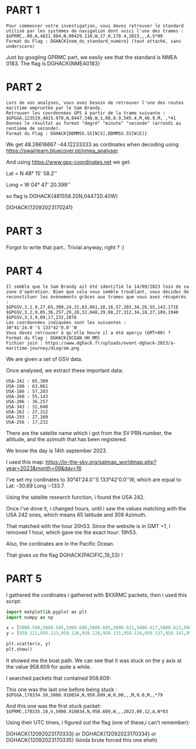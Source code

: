 # PART 1

```
Pour commencer votre investigation, vous devez retrouver le standard utilisé par les systèmes de navigation dont voici l'une des trames :
$GPRMC,.00,A,4821.984,N,00429.118,W,17.0,170.4,2023,,,A,S*09
Format du Flag : DGHACK{nom_du_standard_numéro} (tout attaché, sans underscore)
```

Just by googling GPRMC part, we easily see that the standard is NMEA 0183. The flag is DGHACK{NMEA0183}

# PART 2

```
Lors de vos analyses, vous avez besoin de retrouver l'une des routes maritime empruntée par le Sam Brandy.
Retrouver les coordonnées GPS à partir de la trame suivante :
$GPGGA,123519,4815.970,N,0447.340,W,1,08,0.9,545.4,M,46.9,M, ,*41
Donnez le résultat au format "degré" "minute" "seconde" (arrondi au centième de seconde).
Format du Flag : DGHACK{DDMMSS.SS[N|S],DDMMSS.SS[W|E]}
```

We get 48.26616667 -44.12233333 as cordinates when decoding using https://swairlearn.bluecover.pt/nmea_analyser.

And using https://www.gps-coordinates.net we get:

Lat = N 48° 15' 58.2''

Long = W 04° 47' 20.399''

so flag is DGHACK{481558.20N,044720.40W}

DGHACK{12092023170241}

# PART 3

Forgot to write that part.. Trivial anyway, right ? :)

# PART 4

```
Il semble que le Sam Brandy ait été identifié le 14/09/2023 loin de sa zone d'opération. Bien que cela vous semble troublant, vous décidez de reconstituer les évènements grâces aux trames que vous avez récupérés :
$GPGSV,3,1,9,27,65,309,24,31,63,061,10,16,57,203,34,26,55,143,171E $GPGSV,3,2,9,05,36,257,29,28,32,048,29,08,27,312,34,18,27,109,1940
$GPGSV,3,3,9,09,17,232,2876
Les coordonnées indiquées sont les suivantes :
30°41'24.0''S 133°42'0.0''W
Vous devez retrouver à qu'elle heure il a été aperçu (GMT+00) ?
Format du Flag : DGHACK{OCEAN_HH_MM}
Fichier join : https://www.dghack.fr/uploads/event-dghack-2023/a-maritime-journey/diagram.png
```
We are given a set of GSV data.

Once analysed, we extract these important data:
```
USA-242 : 65,309
USA-190 : 63,061
USA-166 : 57,203
USA-260 : 55,143
USA-206 : 36,257
USA-343 : 32,048
USA-262 : 27,312
USA-293 : 27,109
USA-256 : 17,232
```
There are the satelite name which i got from the SV PRN number, the altitude, and the azimuth that has been registered.

We know the day is 14th september 2023.

I used this map:
https://in-the-sky.org/satmap_worldmap.php?year=2023&month=09&day=16

I've set my cordinates to 30°41'24.0''S 133°42'0.0''W, which are equal to Lat: -30.69 Long :-133.7.

Using the satelite research function, i found the USA 242.

Once i've done it, i changed hours, until i saw the values matching with the USA 242 ones, which means 65 latitude and 309 Azimuth.

That matched with the hour 20h53. Since the website is in GMT +1, i removed 1 hour, which gave me the exact hour: 19h53.

Also, the cordinates are in the Pacific Ocean.

That gives us the flag DGHACK{PACIFIC_19_53} !

# PART 5

I gathered the cordinates i gathered with $XXRMC packets, then i used this script:

```python
import matplotlib.pyplot as plt
import numpy as np

x = [5000.590,5000.595,5000.600,5000.605,5000.611,5000.617,5000.623,5000.628,5000.634,5000.639,5000.645,5000.651,5000.657,5000.662,5000.667,5000.673,5000.678,5000.683,5000.688,5000.693,5000.697,5000.699,5000.699,5000.699,5000.699,5000.715,5000.719,5000.722,5000.724,5000.726,5000.728,5000.729,5000.730,5000.729,5000.729,5000.572,5000.576,5000.580,5000.585,5000.590,5000.595,5000.600,5000.605,5000.611,5000.617,5000.623,5000.628,5000.634,5000.639,5000.645,5000.651,5000.657,5000.662,5000.667,5000.673,5000.678,5000.683,5000.688,5000.693,5000.697,5000.702,5000.705,5000.709,5000.712,5000.715,5000.719,5000.722,5000.724,5000.726,5000.728,5000.729,5000.730,5000.731,5000.731,5000.731,5000.731,5000.731,5000.731,5000.731,5000.732,5000.733,5000.735,5000.737,5000.739,5000.742,5000.745,5000.749,5000.754,5000.758,5000.763,5000.769,5000.775,5000.781,5000.787,5000.794,5000.800,5000.807,5000.814,5000.821,5000.827,5000.834,5000.841,5000.849,5000.856,5000.863,5000.870,5000.878,5000.885,5000.892,5000.899,5000.906,5000.914,5000.910,5000.910,5000.910,5000.910,5000.910,5000.910,5000.910,5000.910,5000.910,5000.910,5000.910,5000.910,5000.910,5000.910,5000.910,5000.910,5000.910,5000.910,5000.910,5000.910,5000.910,5000.910,5000.910,5000.910,5000.910,5000.910,5000.910,5000.910,5000.910,5000.910,5000.910,5000.910,5001.073,5001.072,5001.072,5001.073,5001.076,5001.078,5001.081,5001.084,5001.088,5001.094,5001.100,5001.109,5001.120,5001.132,5001.144,5001.157,5001.170,5001.182,5001.194,5001.205,5001.217,5001.228,5001.239,5001.249,5001.259,5001.269,5001.279,5001.289,5001.298,5001.306,5001.314,5001.322,5001.330,5001.339,5001.347,5001.355,5001.363,5001.372,5001.384,5001.396,5001.409,5001.421,5001.432,5001.444,5001.455,5001.466,5001.477,5001.486,5001.491,5001.493,5001.493,5001.494,5001.495,5001.497,5001.498,5001.499,5001.501,5001.503,5001.504,5001.506,5001.507,5001.508,5001.509,5001.509,5001.509,5001.508,5001.507,5001.506,5001.505,5001.504,5001.503,5001.504,5001.506,5001.508,5001.510,5001.512,5001.514,5001.517,5001.520,5001.523,5001.527,5001.530,5001.530,5001.530,5001.530,5001.530,5001.530,5001.530,5001.530,5001.530,5001.530,5001.530,5001.530,5001.530,5001.530,5001.530,5001.530,5001.530,5001.530,5001.530,5001.530,5001.530,5001.530,5001.530,5001.530,5001.530,5001.530,5001.530,5001.530,5001.530,5001.530,5001.530,5001.530,5001.530,5001.530,5001.530,5001.530,5001.530,5001.530,5001.530,5001.530,5001.530,5001.530,5001.530,5001.530,5001.530,5001.530,5001.530,5001.530,5001.530,5001.530,5001.530,5001.530,5001.530,5001.530,5001.530,5001.530,5001.530,5001.530,5001.530,5001.530,5001.994,5002.001,5002.007,5002.014,5002.020,5002.027,5002.033,5002.040,5002.047,5002.053,5002.059,5002.066,5002.073,5002.080,5002.086,5002.093,5002.100,5002.107,5002.113,5002.120,5002.127,5002.133,5002.141,5002.148,5002.154,5002.160,5002.167,5002.174,5002.181,5002.187,5002.194,5002.200,5002.207,5002.214,5002.221,5002.227,5002.234,5002.240,5002.247,5002.254,5002.260,5002.267,5002.273,5002.280,5002.286,5002.293,5002.299,5002.306,5002.312,5002.319,5002.325,5002.332,5002.338,5002.344,5002.350,5002.357,5002.363,5002.369,5002.376,5002.382,5002.389,5002.395,5002.401,5002.407,5002.414,5002.420,5002.426,5002.432,5002.438,5002.444,5002.451,5002.457,5002.463,5002.469,5002.475,5002.482,5002.488,5002.494,5002.500,5002.506,5002.512,5002.519,5002.525,5002.531,5002.537,5002.543,5002.550,5002.556,5002.562,5002.568,5002.574,5002.580,5002.586,5002.592,5002.598,5002.604,5002.610,5002.616,5002.623,5002.628,5002.634,5002.640,5002.647,5002.653,5002.658,5002.664,5002.671,5002.677,5002.683,5002.688,5002.694,5002.700,5002.707,5002.713,5002.719,5002.725]
y = [958.121,958.123,958.126,958.128,958.131,958.134,958.137,958.141,958.146,958.151,958.156,958.161,958.167,958.174,958.181,958.187,958.195,958.203,958.211,958.220,958.229,958.234,958.234,958.234,958.234,958.278,958.288,958.298,958.309,958.320,958.331,958.342,958.353,958.348,958.348,958.115,958.116,958.118,958.120,958.121,958.123,958.126,958.128,958.131,958.134,958.137,958.141,958.146,958.151,958.156,958.161,958.167,958.174,958.181,958.187,958.195,958.203,958.211,958.220,958.229,958.238,958.247,958.257,958.267,958.278,958.288,958.298,958.309,958.320,958.331,958.342,958.353,958.364,958.376,958.387,958.399,958.410,958.421,958.433,958.444,958.455,958.466,958.477,958.488,958.498,958.509,958.519,958.528,958.537,958.545,958.553,958.560,958.566,958.572,958.578,958.583,958.588,958.592,958.596,958.600,958.603,958.606,958.608,958.610,958.612,958.613,958.613,958.613,958.613,958.612,958.610,958.608,958.609,958.609,958.609,958.609,958.609,958.609,958.609,958.609,958.609,958.609,958.609,958.609,958.609,958.609,958.609,958.609,958.609,958.609,958.609,958.609,958.609,958.609,958.609,958.609,958.609,958.609,958.609,958.609,958.609,958.609,958.609,958.609,958.327,958.309,958.290,958.271,958.252,958.233,958.213,958.194,958.176,958.158,958.141,958.127,958.116,958.108,958.103,958.100,958.100,958.103,958.109,958.117,958.126,958.136,958.146,958.157,958.169,958.181,958.193,958.205,958.219,958.235,958.251,958.267,958.282,958.297,958.313,958.328,958.344,958.357,958.366,958.370,958.367,958.360,958.351,958.341,958.333,958.324,958.314,958.299,958.280,958.260,958.240,958.221,958.201,958.182,958.162,958.142,958.123,958.103,958.083,958.063,958.043,958.023,958.004,957.984,957.964,957.945,957.925,957.905,957.885,957.865,957.845,957.826,957.806,957.787,957.767,957.748,957.729,957.709,957.690,957.671,957.652,957.634,957.642,957.642,957.642,957.642,957.642,957.642,957.642,957.642,957.642,957.642,957.642,957.642,957.642,957.642,957.642,957.642,957.642,957.642,957.642,957.642,957.642,957.642,957.642,957.642,957.642,957.642,957.642,957.642,957.642,957.642,957.642,957.642,957.642,957.642,957.642,957.642,957.642,957.642,957.642,957.642,957.642,957.642,957.642,957.642,957.642,957.642,957.642,957.642,957.642,957.642,957.642,957.642,957.642,957.642,957.642,957.642,957.642,957.642,957.642,956.441,956.424,956.407,956.389,956.372,956.355,956.338,956.321,956.304,956.287,956.270,956.253,956.236,956.220,956.203,956.186,956.169,956.153,956.137,956.120,956.103,956.086,956.069,956.052,956.036,956.019,956.003,955.986,955.969,955.952,955.935,955.918,955.901,955.885,955.868,955.851,955.834,955.817,955.800,955.784,955.766,955.750,955.733,955.717,955.700,955.683,955.666,955.649,955.632,955.614,955.597,955.580,955.562,955.545,955.529,955.512,955.495,955.477,955.460,955.443,955.426,955.408,955.391,955.374,955.357,955.340,955.323,955.306,955.289,955.272,955.254,955.237,955.219,955.202,955.185,955.168,955.150,955.133,955.116,955.098,955.081,955.064,955.047,955.029,955.012,954.995,954.978,954.960,954.943,954.925,954.907,954.890,954.873,954.855,954.838,954.820,954.803,954.786,954.768,954.750,954.732,954.715,954.698,954.680,954.663,954.645,954.628,954.610,954.593,954.576,954.559,954.541,954.524,954.506,954.489,954.471]

plt.scatter(x, y)
plt.show()
```
It showed me the boat path. We can see that it was stuck on the y axis at the value 958.609 for quite a while.

I searched packets that contained 958.609:

This one was the last one before being stuck :
```$GPGGA,170334.50,5000.910034,N,958.609,W,0,00,,,M,0.0,M,,*79```

And this one was the first stuck packet:
```$GPRMC,170335.10,V,5000.910034,N,958.609,W,,,2023,09,12,A,N*03```


Using their UTC times, i figured out the flag (one of these,i can't remember):

DGHACK{12092023170333} or DGHACK{12092023170334} or DGHACK{12092023170335} (kinda brute forced this one eheh)
